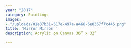 ```yaml
---
year: "2017"
category: Paintings
images:
- "/uploads/01e37b31-517e-497a-a468-6e0357f7c445.png"
title: 'Mirror Mirror '
description: Acrylic on Canvas 36” x 32”

---
```

